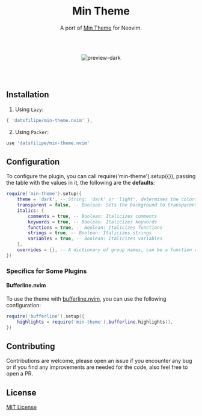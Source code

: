 <div align="center">

# Min Theme

A port of [Min Theme](https://github.com/miguelsolorio/min-theme) for Neovim.

<br/>
<br/>

![preview-dark](https://user-images.githubusercontent.com/76636791/235570903-edfbd62e-3908-4f5b-ae03-4b9945d58020.png) 

<br/>
<br/>

</div>

## Installation

1. Using `Lazy`:

```lua
{ 'datsfilipe/min-theme.nvim' },
```

2. Using `Packer`:

```lua
use 'datsfilipe/min-theme.nvim'
```

## Configuration

To configure the plugin, you can call require('min-theme').setup({}), passing the table with the values in it, the following are the **defaults**:

```lua
require('min-theme').setup({
    theme = 'dark', -- String: 'dark' or 'light', determines the colorscheme used (obs: if your config sets vim.o.background, this will do nothing)
    transparent = false, -- Boolean: Sets the background to transparent
    italics: {
        comments = true, -- Boolean: Italicizes comments
        keywords = true, -- Boolean: Italicizes keywords
        functions = true, -- Boolean: Italicizes functions
        strings = true, -- Boolean: Italicizes strings
        variables = true, -- Boolean: Italicizes variables
    },
    overrides = {}, -- A dictionary of group names, can be a function returning a dictionary or a table.
})
```

### Specifics for Some Plugins

#### Bufferline.nvim

To use the theme with [bufferline.nvim](https://github.com/akinsho/bufferline.nvim), you can use the following configuration:

```lua
require('bufferline').setup({
    highlights = require('min-theme').bufferline.highlights(),
})
```

## Contributing

Contributions are welcome, please open an issue if you encounter any bug or if you find any improvements are needed for the code, also feel free to open a PR.

## License

[MIT License](LICENSE) 
